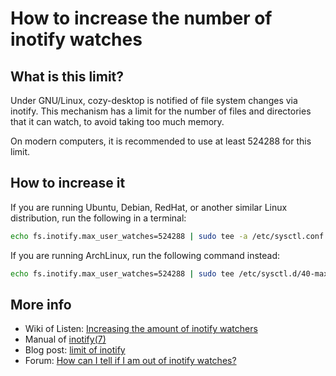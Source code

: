How to increase the number of inotify watches
=============================================

What is this limit?
-------------------

Under GNU/Linux, cozy-desktop is notified of file system changes via inotify.
This mechanism has a limit for the number of files and directories that it can
watch, to avoid taking too much memory.

On modern computers, it is recommended to use at least 524288 for this limit.


How to increase it
------------------

If you are running Ubuntu, Debian, RedHat, or another similar Linux
distribution, run the following in a terminal:

```bash
echo fs.inotify.max_user_watches=524288 | sudo tee -a /etc/sysctl.conf && sudo sysctl -p
```

If you are running ArchLinux, run the following command instead:

```bash
echo fs.inotify.max_user_watches=524288 | sudo tee /etc/sysctl.d/40-max-user-watches.conf && sudo sysctl --system
```


More info
---------

* Wiki of Listen: [Increasing the amount of inotify watchers](https://github.com/guard/listen/wiki/Increasing-the-amount-of-inotify-watchers)
* Manual of [inotify(7)](http://linux.die.net/man/7/inotify)
* Blog post: [limit of inotify](http://blog.sorah.jp/2012/01/24/inotify-limitation)
* Forum: [How can I tell if I am out of inotify watches?](https://askubuntu.com/questions/154255/how-can-i-tell-if-i-am-out-of-inotify-watches)

